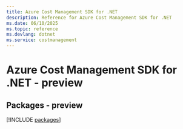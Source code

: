 ```yaml
---
title: Azure Cost Management SDK for .NET
description: Reference for Azure Cost Management SDK for .NET
ms.date: 06/10/2025
ms.topic: reference
ms.devlang: dotnet
ms.service: costmanagement
---
```

# Azure Cost Management SDK for .NET - preview
## Packages - preview
[!INCLUDE [packages](cost-management-index.md)]